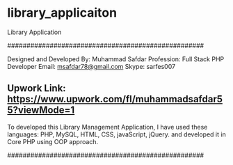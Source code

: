 # library_applicaiton
Library Application

###################################################

Designed and Developed By: Muhammad Safdar
Profession: Full Stack PHP Developer
Email: msafdar78@gmail.com
Skype: sarfes007

Upwork Link: https://www.upwork.com/fl/muhammadsafdar55?viewMode=1
----------------------------------------------------

To developed this Library Management Application, I have used
these languages: PHP, MySQL, HTML, CSS, javaScript, jQuery. and
developed it in Core PHP using OOP approach.


###################################################
